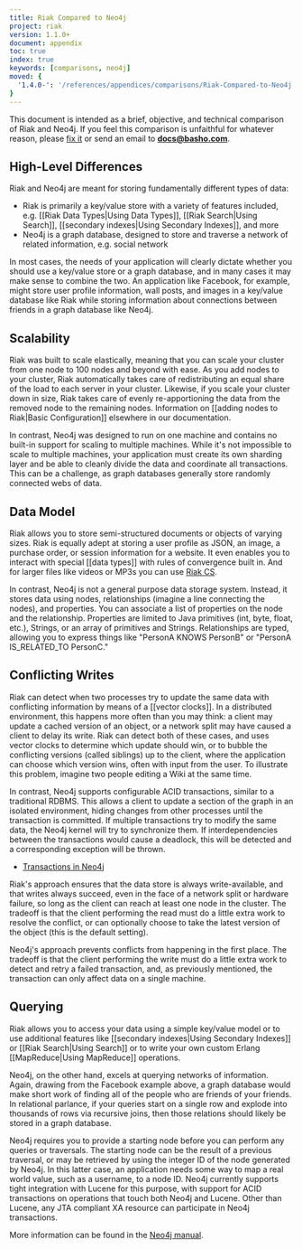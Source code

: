 ```yaml
---
title: Riak Compared to Neo4j
project: riak
version: 1.1.0+
document: appendix
toc: true
index: true
keywords: [comparisons, neo4j]
moved: {
  '1.4.0-': '/references/appendices/comparisons/Riak-Compared-to-Neo4j'
}
---
```


This document is intended as a brief, objective, and technical comparison of Riak and Neo4j. If you feel this comparison is unfaithful for whatever reason, please [fix it](https://github.com/basho/basho_docs/issues/new) or send an email to **docs@basho.com**.

## High-Level Differences

Riak and Neo4j are meant for storing fundamentally different types of data:

* Riak is primarily a key/value store with a variety of features included, e.g. [[Riak Data Types|Using Data Types]], [[Riak Search|Using Search]], [[secondary indexes|Using Secondary Indexes]], and more
* Neo4j is a graph database, designed to store and traverse a network of related information, e.g. social network

In most cases, the needs of your application will clearly dictate whether you should use a key/value store or a graph database, and in many cases it may make sense to combine the two. An application like Facebook, for example, might store user profile information, wall posts, and images in a key/value database like Riak while storing information about connections between friends in a graph database like Neo4j.

## Scalability

Riak was built to scale elastically, meaning that you can scale your cluster from one node to 100 nodes and beyond with ease. As you add nodes to your cluster, Riak automatically takes care of redistributing an equal share of the load to each server in your cluster. Likewise, if you scale your cluster down in size, Riak takes care of evenly re-apportioning the data from the removed node to the remaining nodes. Information on [[adding nodes to Riak|Basic Configuration]] elsewhere in our documentation.

In contrast, Neo4j was designed to run on one machine and contains no built-in support for scaling to multiple machines. While it's not impossible to scale to multiple machines, your application must create its own sharding layer and be able to cleanly divide the data and coordinate all transactions. This can be a challenge, as graph databases generally store randomly connected webs of data.

## Data Model

Riak allows you to store semi-structured documents or objects of varying sizes. Riak is equally adept at storing a user profile as JSON, an image, a purchase order, or session information for a website. It even enables you to interact with special [[data types]] with rules of convergence built in. And for larger files like videos or MP3s you can use [Riak CS](http://docs.basho.com/riakcs/latest/).

In contrast, Neo4j is not a general purpose data storage system. Instead, it stores data using nodes, relationships (imagine a line connecting the nodes), and properties. You can associate a list of properties on the node and the relationship. Properties are limited to Java primitives (int, byte, float, etc.), Strings, or an array of primitives and Strings. Relationships are typed, allowing you to express things like "PersonA KNOWS PersonB" or "PersonA IS_RELATED_TO PersonC."

## Conflicting Writes

Riak can detect when two processes try to update the same data with conflicting information by means of a [[vector clocks]]. In a distributed environment, this happens more often than you may think: a client may update a cached version of an object, or a network split may have caused a client to delay its write. Riak can detect both of these cases, and uses vector clocks to determine which update should win, or to bubble the conflicting versions (called siblings) up to the client, where the application can choose which version wins, often with input from the user. To illustrate this problem, imagine two people editing a Wiki at the same time.

In contrast, Neo4j supports configurable ACID transactions, similar to a traditional RDBMS. This allows a client to update a section of the graph in an isolated environment, hiding changes from other processes until the transaction is committed. If multiple transactions try to modify the same data, the Neo4j kernel will try to synchronize them. If interdependencies between the transactions would cause a deadlock, this will be detected and a corresponding exception will be thrown.

* [Transactions in Neo4j](http://docs.neo4j.org/chunked/milestone/transactions.html)

Riak's approach ensures that the data store is always write-available, and that writes always succeed, even in the face of a network split or hardware failure, so long as the client can reach at least one node in the cluster. The tradeoff is that the client performing the read must do a little extra work to resolve the conflict, or can optionally choose to take the latest version of the object (this is the default setting).

Neo4j's approach prevents conflicts from happening in the first place. The tradeoff is that the client performing the write must do a little extra work to detect and retry a failed transaction, and, as previously mentioned, the transaction can only affect data on a single machine.

## Querying

Riak allows you to access your data using a simple key/value model or to use additional features like [[secondary indexes|Using Secondary Indexes]] or [[Riak Search|Using Search]] or to write your own custom Erlang [[MapReduce|Using MapReduce]] operations.

Neo4j, on the other hand, excels at querying networks of information. Again, drawing from the Facebook example above, a graph database would make short work of finding all of the people who are friends of your friends. In relational parlance, if your queries start on a single row and explode into thousands of rows via recursive joins, then those relations should likely be stored in a graph database.

Neo4j requires you to provide a starting node before you can perform any queries or traversals. The starting node can be the result of a previous traversal, or may be retrieved by using the integer ID of the node generated by Neo4j. In this latter case, an application needs some way to map a real world value, such as a username, to a node ID. Neo4j currently supports tight integration with Lucene for this purpose, with support for ACID transactions on operations that touch both Neo4j and Lucene. Other than Lucene, any JTA compliant XA resource can participate in Neo4j transactions.

More information can be found in the [Neo4j manual](http://docs.neo4j.org).
